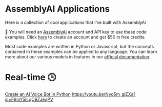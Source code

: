 # AssemblyAI Applications
Here is a collection of cool applications that I've built with AssemblyAI

🔑 You will need an [AssemblyAI](https://www.assemblyai.com/?utm_source=github&utm_medium=referral&utm_campaign=smitha) account and API key to use these code examples. Click [here](https://www.assemblyai.com/?utm_source=github&utm_medium=referral&utm_campaign=smitha) to create an account and get $50 in free credits.

Most code examples are written in Python or Javascript, but the concepts contained in these examples can be applied to any language. You can learn more about our various models in features in our [official documentation](https://www.assemblyai.com/docs/?utm_source=github&utm_medium=referral&utm_campaign=smitha).

# Real-time 🕒

[Create an AI Voice Bot in Python](https://youtu.be/Nyo5m_glZXs?si=F9mY5ILqC9ZJeqPV)
https://youtu.be/Nyo5m_glZXs?si=F9mY5ILqC9ZJeqPV
